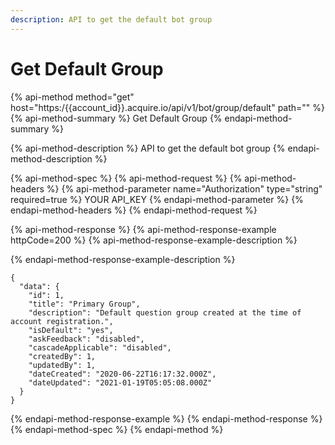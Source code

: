 ```yaml
---
description: API to get the default bot group
---
```


# Get Default Group

{% api-method method="get" host="https:/{{account\_id}}.acquire.io/api/v1/bot/group/default" path="" %}
{% api-method-summary %}
Get Default Group
{% endapi-method-summary %}

{% api-method-description %}
API to get the default bot group
{% endapi-method-description %}

{% api-method-spec %}
{% api-method-request %}
{% api-method-headers %}
{% api-method-parameter name="Authorization" type="string" required=true %}
YOUR API\_KEY
{% endapi-method-parameter %}
{% endapi-method-headers %}
{% endapi-method-request %}

{% api-method-response %}
{% api-method-response-example httpCode=200 %}
{% api-method-response-example-description %}

{% endapi-method-response-example-description %}

```
{
  "data": {
    "id": 1,
    "title": "Primary Group",
    "description": "Default question group created at the time of account registration.",
    "isDefault": "yes",
    "askFeedback": "disabled",
    "cascadeApplicable": "disabled",
    "createdBy": 1,
    "updatedBy": 1,
    "dateCreated": "2020-06-22T16:17:32.000Z",
    "dateUpdated": "2021-01-19T05:05:08.000Z"
  }
}
```
{% endapi-method-response-example %}
{% endapi-method-response %}
{% endapi-method-spec %}
{% endapi-method %}

